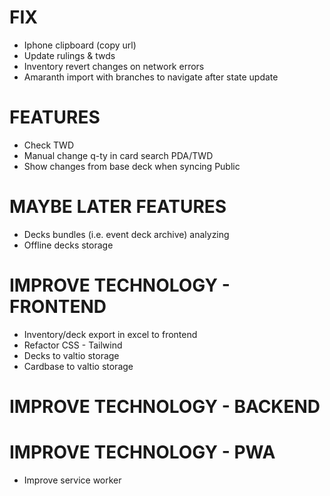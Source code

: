 # FIX
- Iphone clipboard (copy url)
- Update rulings & twds
- Inventory revert changes on network errors
- Amaranth import with branches to navigate after state update

# FEATURES
- Check TWD
- Manual change q-ty in card search PDA/TWD
- Show changes from base deck when syncing Public

# MAYBE LATER FEATURES
- Decks bundles (i.e. event deck archive) analyzing
- Offline decks storage

# IMPROVE TECHNOLOGY - FRONTEND
- Inventory/deck export in excel to frontend
- Refactor CSS - Tailwind
- Decks to valtio storage
- Cardbase to valtio storage

# IMPROVE TECHNOLOGY - BACKEND

# IMPROVE TECHNOLOGY - PWA
- Improve service worker
